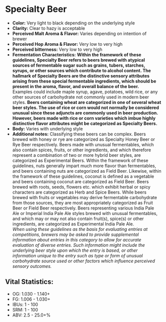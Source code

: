 # Specialty Beer

- **Color:** Very light to black depending on the underlying style
- **Clarity:** Clear to hazy is acceptable
- **Perceived Malt Aroma & Flavor:** Varies depending on intention of brewer
- **Perceived Hop Aroma & Flavor:** Very low to very high
- **Perceived bitterness:** Very low to very high
- **Fermentation Characteristics:** **Within the framework of these guidelines, Specialty Beer refers to beers brewed with atypical sources of fermentable sugar such as grains, tubers, starches, syrups, or other sources which contribute to alcohol content. The hallmark of Specialty Beers are the distinctive sensory attributes arising from these special fermentable ingredients, which should be present in the aroma, flavor, and overall balance of the beer.** <br/>
Examples could include maple syrup, agave, potatoes, wild rice, or any other sources of carbohydrate not commonly used in modern beer styles. **Beers containing wheat are categorized in one of several wheat beer styles. The use of rice or corn would not normally be considered unusual since these adjuncts are commonly used in beer production. However, beers made with rice or corn varieties which imbue highly distinctive flavor attributes might be categorized as Specialty Beers.**
- **Body:** Varies with underlying style
- **Additional notes:** Classifying these beers can be complex. Beers brewed with honey or rye are categorized as Specialty Honey Beer or Rye Beer respectively. Beers made with unusual fermentables, which also contain spices, fruits, or other ingredients, and which therefore represent a combination of two or more hybrid beer styles, are categorized as Experimental Beers. Within the framework of these guidelines, nuts generally impart much more flavor than fermentables, and beers containing nuts are categorized as Field Beer. Likewise, within the framework of these guidelines, coconut is defined as a vegetable and beers containing coconut are categorized as Field Beer. Beers brewed with roots, seeds, flowers etc. which exhibit herbal or spicy characters are categorized as Herb and Spice Beers. While beers brewed with fruits or vegetables may derive fermentable carbohydrate from those sources, they are most appropriately categorized as Fruit Beer or Field Beer respectively. Beers representing various India Pale Ale or Imperial India Pale Ale styles brewed with unusual fermentables, and which may or may not also contain fruit(s), spice(s) or other ingredients, are categorized as Experimental India Pale Ale.<br/>
_When using these guidelines as the basis for evaluating entries at competitions, brewers may be asked to provide supplemental information about entries in this category to allow for accurate evaluation of diverse entries. Such information might include the underlying beer style upon which the entry is based, or other information unique to the entry such as type or form of unusual carbohydrate source used or other factors which influence perceived sensory outcomes._

## Vital Statistics:

- OG: 1.030 - 1.140+
- FG: 1.006 - 1.030+
- IBUs: 1 - 100
- SRM: 1 - 100
- ABV: 2.5 - 25.0+%
